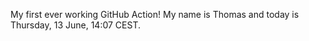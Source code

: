 My first ever working GitHub Action!
My name is Thomas and today is Thursday, 13 June, 14:07 CEST. 
